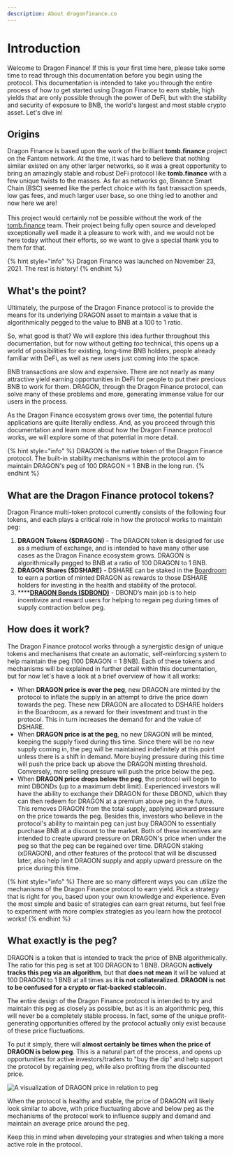 ```yaml
---
description: About dragonfinance.co
---
```


# Introduction

Welcome to Dragon Finance! If this is your first time here, please take some time to read through this documentation before you begin using the protocol. This documentation is intended to take you through the entire process of how to get started using Dragon Finance to earn stable, high yields that are only possible through the power of DeFi, but with the stability and security of exposure to BNB, the world's largest and most stable crypto asset. Let's dive in!

## Origins

Dragon Finance is based upon the work of the brilliant **tomb.finance** project on the Fantom network. At the time, it was hard to believe that nothing similar existed on any other larger networks, so it was a great opportunity to bring an amazingly stable and robust DeFi protocol like **tomb.finance** with a few unique twists to the masses. As far as networks go, Binance Smart Chain (BSC) seemed like the perfect choice with its fast transaction speeds, low gas fees, and much larger user base, so one thing led to another and now here we are!\
\
This project would certainly not be possible without the work of the [tomb.finance](https://tomb.finance) team. Their project being fully open source and developed exceptionally well made it a pleasure to work with, and we would not be here today without their efforts, so we want to give a special thank you to them for that.

{% hint style="info" %}
Dragon Finance was launched on November 23, 2021. The rest is history!&#x20;
{% endhint %}

## What's the point?

Ultimately, the purpose of the Dragon Finance protocol is to provide the means for its underlying DRAGON asset to maintain a value that is algorithmically pegged to the value to BNB  at a 100 to 1 ratio.

So, what good is that? We will explore this idea further throughout this documentation, but for now without getting _too_ technical, this opens up a world of possibilities for existing, long-time BNB holders, people already familiar with DeFi, as well as new users just coming into the space.

BNB transactions are slow and expensive. There are not nearly as many attractive yield earning opportunities in DeFi for people to put their precious BNB to work for them. DRAGON, through the Dragon Finance protocol, can solve many of these problems and more, generating immense value for our users in the process.

As the Dragon Finance ecosystem grows over time, the potential future applications are quite literally endless. And, as you proceed through this documentation and learn more about how the Dragon Finance protocol works, we will explore some of that potential in more detail.

{% hint style="info" %}
DRAGON is the native token of the Dragon Finance protocol. The built-in stability mechanisms within the protocol aim to maintain DRAGON's peg of 100 DRAGON = 1 BNB  in the long run.
{% endhint %}

## What are the Dragon Finance protocol tokens?&#x20;

Dragon Finance multi-token protocol currently consists of the following four tokens, and each plays a critical role in how the protocol works to maintain peg:

1. **DRAGON Tokens ($DRAGON)** - The DRAGON token is designed for use as a medium of exchange, and is intended to have many other use cases as the Dragon Finance ecosystem grows. DRAGON is algorithmically pegged to BNB  at a ratio of 100 DRAGON to 1 BNB.
2. **DRAGON Shares ($DSHARE)** - DSHARE can be staked in the [Boardroom](protocol/boardroom.md) to earn a portion of minted DRAGON as rewards to those DSHARE holders for investing in the health and stability of the protocol.
3. ****[**DRAGON Bonds ($DBOND)**](protocol/bonds-mechanism.md) - DBOND’s main job is to help incentivize and reward users for helping to regain peg during times of supply contraction below peg.

## How does it work?

The Dragon Finance protocol works through a synergistic design of unique tokens and mechanisms that create an automatic, self-reinforcing system to help maintain the peg (100 DRAGON = 1 BNB). Each of these tokens and mechanisms will be explained in further detail within this documentation, but for now let's have a look at a brief overview of how it all works:

* When **DRAGON price is over the peg**, new DRAGON are minted by the protocol to inflate the supply in an attempt to drive the price down towards the peg. These new DRAGON are allocated to DSHARE holders in the Boardroom, as a reward for their investment and trust in the protocol. This in turn increases the demand for and the value of DSHARE.
* When **DRAGON price is at the peg**, no new DRAGON will be minted, keeping the supply fixed during this time. Since there will be no new supply coming in, the peg will be maintained indefinitely at this point unless there is a shift in demand. More buying pressure during this time will push the price back up above the DRAGON minting threshold. Conversely, more selling pressure will push the price below the peg.
* When **DRAGON price drops below the peg**, the protocol will begin to mint DBONDs (up to a maximum debt limit). Experienced investors will have the ability to exchange their DRAGON for these DBOND, which they can then redeem for DRAGON at a premium above peg in the future. This removes DRAGON from the total supply, applying upward pressure on the price towards the peg. Besides this, investors who believe in the protocol's ability to maintain peg can just buy DRAGON to essentially purchase BNB at a discount to the market. Both of these incentives are intended to create upward pressure on DRAGON's price when under the peg so that the peg can be regained over time. DRAGON staking (xDRAGON), and other features of the protocol that will be discussed later, also help limit DRAGON supply and apply upward pressure on the price during this time.

{% hint style="info" %}
There are so many different ways you can utilize the mechanisms of the Dragon Finance protocol to earn yield. Pick a strategy that is right for you, based upon your own knowledge and experience. Even the most simple and basic of strategies can earn great returns, but feel free to experiment with more complex strategies as you learn how the protocol works!
{% endhint %}

## What exactly is the peg?

DRAGON is a token that is intended to track the price of BNB  algorithmically. The ratio for this peg is set at 100 DRAGON to 1 BNB. DRAGON **actively tracks this peg via an algorithm**, but that **does not mean** it will be valued at 100 DRAGON to 1 BNB at all times as **it is not collateralized**. **DRAGON is not to be confused for a crypto or fiat-backed stablecoin.**&#x20;

The entire design of the Dragon Finance protocol is intended to try and maintain this peg as closely as possible, but as it is an algorithmic peg, this will never be a completely stable process. In fact, some of the unique profit-generating opportunities offered by the protocol actually only exist because of these price fluctuations.

To put it simply, there will **almost certainly be times when the price of DRAGON is below peg**. This is a natural part of the process, and opens up opportunities for active investors/traders to "buy the dip" and help support the protocol by regaining peg, while also profiting from the discounted price.

![A visualization of DRAGON price in relation to peg](<.gitbook/assets/DRAGON Price Visualization.png>)

When the protocol is healthy and stable, the price of DRAGON will likely look similar to above, with price fluctuating above and below peg as the mechanisms of the protocol work to influence supply and demand and maintain an average price around the peg.

Keep this in mind when developing your strategies and when taking a more active role in the protocol.
